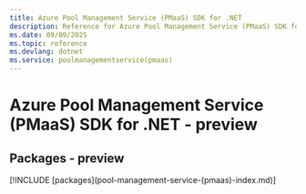 ```yaml
---
title: Azure Pool Management Service (PMaaS) SDK for .NET
description: Reference for Azure Pool Management Service (PMaaS) SDK for .NET
ms.date: 09/09/2025
ms.topic: reference
ms.devlang: dotnet
ms.service: poolmanagementservice(pmaas)
---
```

# Azure Pool Management Service (PMaaS) SDK for .NET - preview
## Packages - preview
[!INCLUDE [packages](pool-management-service-(pmaas\)-index.md)]
